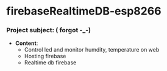 # firebaseRealtimeDB-esp8266
### Project subject: ( forgot -_-)
- **Content**: 
  - Control led and monitor humdity, temperature on web
  - Hosting firebase
  - Realtime db firebase
